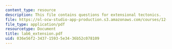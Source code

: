 ```yaml
---
content_type: resource
description: This file contains questions for extensional tectonics.
file: https://ol-ocw-studio-app-production.s3.amazonaws.com/courses/12-113-structural-geology-fall-2005/036e56f2343715935e3436b52c078109_lab6_extension.pdf
file_type: application/pdf
resourcetype: Document
title: lab6_extension.pdf
uid: 036e56f2-3437-1593-5e34-36b52c078109
---
```

